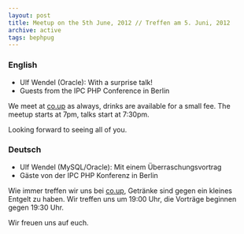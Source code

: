```yaml
---
layout: post
title: Meetup on the 5th June, 2012 // Treffen am 5. Juni, 2012
archive: active
tags: bephpug
---
```


### English

 * Ulf Wendel (Oracle): With a surprise talk!
 * Guests from the IPC PHP Conference in Berlin

We meet at [co.up](http://www.bephpug.de/location.html) as always, drinks are
available for a small fee. The meetup starts at 7pm, talks start at 7:30pm.

Looking forward to seeing all of you.

### Deutsch

 * Ulf Wendel (MySQL/Oracle): Mit einem &Uuml;berraschungsvortrag
 * G&auml;ste von der IPC PHP Konferenz in Berlin

Wie immer treffen wir uns bei [co.up](http://www.bephpug.de/location.html),
Getränke sind gegen ein kleines Entgelt zu haben.
Wir treffen uns um 19:00 Uhr, die Vorträge beginnen gegen 19:30 Uhr.

Wir freuen uns auf euch.
